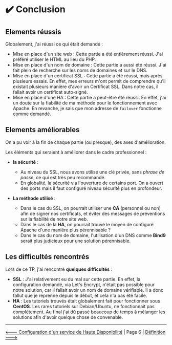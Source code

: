 # :heavy_check_mark: Conclusion

## Elements réussis

Globalement, j'ai réussi ce qui était demandé :

- Mise en place d'un site web :
    Cette partie a été entièrement réussi. J'ai préféré utiliser le HTML au lieu du PHP.
- Mise en place d'un nom de domaine :
    Cette partie a aussi été réussi. J'ai fait plein de recherche sur les noms de domaines et sur le DNS.
- Mise en place d'un certificat SSL :
    Cette partie a été réussi, mais après plusieurs essais. En effet, mes erreurs m'ont permit de comprendre qu'il existait plusieurs manière d'avoir un Certificat SSL. Dans notre cas, il fallait avoir un certificat auto-signé.
- Mise en place d'une HA :
    Cette partie a peut-être été réussi. En effet, j'ai un doute sur la fiabilité de ma méthode pour le fonctionnement avec Apache. En revanche, je sais que mon adresse de ``failover`` fonctionne comme demandé.


## Elements améliorables

On a pu voir à la fin de chaque partie (ou presque), des axes d'amélioration.

Les éléments qui seraient à améliorer dans le cadre professionnel :

- **la sécurité** : 
    - Au niveau du SSL, nous avons utilisé une clé privée, sans *phrase de passe*, ce qui est très peu recommandé.
    - En globalité, la sécurité via l'ouverture de certains port. On a ouvert des ports mais il faut configuré niveau sécurité plus en profondeur.

- **La méthode utilisé** :
    - Dans le cas du SSL, on pourrait utiliser une **CA** (personnel ou non) afin de signer nos certificats, et éviter des messages de préventions sur la fiabilité de notre site web.
    - Dans le cas de la **HA**, on pourrait trouvé le moyen de configuré Apache d'une manière plus pérennisable ?
    - Dans le cas du nom de domaine, l'utilisation d'un DNS comme **Bind9** serait plus judicieux pour une solution pérennisable.


## Les difficultés rencontrés

Lors de ce TP, j'ai rencontré **quelques difficultés** :

- **SSL** : J'ai relativement eu du mal sur cette partie. En effet, la configuration demandé, via Let's Encrypt, n'était pas possible pour notre solution, car il fallait avoir un nom de domaine vérifiable. Il a donc fallut que je reprenne depuis le début, et cela n'a pas été facile.
- **HA** : Les tutoriels trouvés était globalement fait pour fonctionner sous **CentOS**. Les rares tutoriels sur Debian/Ubuntu, ne fonctionnait pas complétement. Au final j'ai dû passé beaucoup de temps à mélanger les solutions afin d'avoir quelque chose de convenable. 

---

[<--- Configuration d'un service de Haute Disponibilité](./haute-dispo.md) | Page 6 | [Définition --->](./definition.md)

